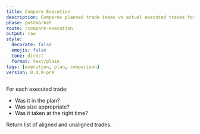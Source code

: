 ```yaml
---
title: Compare Execution
description: Compares planned trade ideas vs actual executed trades for alignment.
phase: postmarket
route: /compare-execution
output: raw
style:
  decorate: false
  emojis: false
  tone: direct
  format: text/plain
tags: [execution, plan, comparison]
version: 0.4.0-pre
---
```


For each executed trade:
- Was it in the plan?
- Was size appropriate?
- Was it taken at the right time?

Return list of aligned and unaligned trades.
